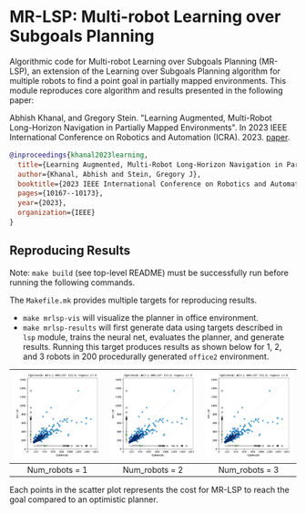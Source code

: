 # MR-LSP: Multi-robot Learning over Subgoals Planning

Algorithmic code for Multi-robot Learning over Subgoals Planning (MR-LSP), an extension of the Learning over Subgoals Planning algorithm for multiple robots to find a point goal in partially mapped environments. This module reproduces core algorithm and results presented in the following paper:

Abhish Khanal, and Gregory Stein. "Learning Augmented, Multi-Robot Long-Horizon Navigation in Partially Mapped Environments". In 2023 IEEE International Conference on Robotics and Automation (ICRA). 2023. [paper](https://ieeexplore.ieee.org/stamp/stamp.jsp?arnumber=10161476).

```bibtex
@inproceedings{khanal2023learning,
  title={Learning Augmented, Multi-Robot Long-Horizon Navigation in Partially Mapped Environments},
  author={Khanal, Abhish and Stein, Gregory J},
  booktitle={2023 IEEE International Conference on Robotics and Automation (ICRA)},
  pages={10167--10173},
  year={2023},
  organization={IEEE}
}
```

## Reproducing Results

Note: `make build` (see top-level README) must be successfully run before running the following commands.

The `Makefile.mk` provides multiple targets for reproducing results.
- `make mrlsp-vis` will visualize the planner in office environment.
- `make mrlsp-results` will first generate data using targets described in `lsp` module, trains the neural net, evaluates the planner, and generate results. Running this target produces results as shown below for 1, 2, and 3 robots in 200 procedurally generated `office2` environment.

| ![Figure 1](resources/r_2_scatter.png) | ![Figure 2](resources/r_2_scatter.png) | ![Figure 3](resources/r_2_scatter.png) |
|:--------------------:|:--------------------:|:--------------------:|
| Num_robots = 1          | Num_robots = 2            | Num_robots = 3            |

Each points in the scatter plot represents the cost for MR-LSP to reach the goal compared to an optimistic planner.
